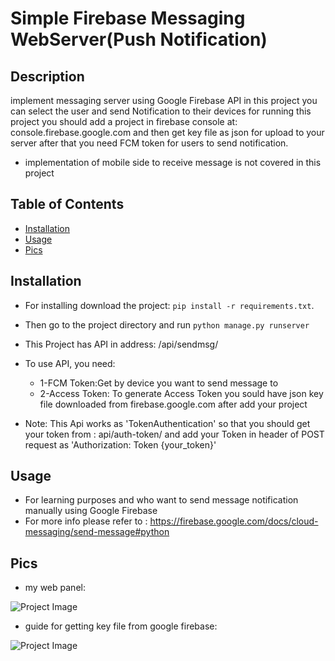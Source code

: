 # Simple Firebase Messaging WebServer(Push Notification)

## Description

implement messaging server using Google Firebase API
in this project you can select the user and send Notification to their devices
for running this project you should add a project in firebase console at:
console.firebase.google.com
and then get key file as json for upload to your server
after that you need FCM token for users to send notification.

- implementation of mobile side to receive message is not covered in this project

## Table of Contents

- [Installation](#installation)
- [Usage](#usage)
- [Pics](#pics)

## Installation

- For installing download the project: `pip install -r requirements.txt`.
- Then go to the project directory and run `python manage.py runserver`
- This Project has API in address: /api/sendmsg/
- To use API, you need:

  - 1-FCM Token:Get by device you want to send message to
  - 2-Access Token: To generate Access Token you sould have json key file downloaded from firebase.google.com
    after add your project

- Note:
  This Api works as 'TokenAuthentication' so that you should get your token from :
  api/auth-token/
  and add your Token in header of POST request as
  'Authorization: Token {your_token}'

## Usage

- For learning purposes and who want to send message notification manually using Google Firebase
- For more info please refer to : https://firebase.google.com/docs/cloud-messaging/send-message#python

## Pics

- my web panel:

![Project Image](https://github.com/arashbrd/Simple-Firebase-messaging-Server-with-django/blob/main/pics/web.png)

- guide for getting key file from google firebase:

![Project Image](https://github.com/arashbrd/Simple-Firebase-messaging-Server-with-django/blob/main/pics/get%20Private%20Key.png)
